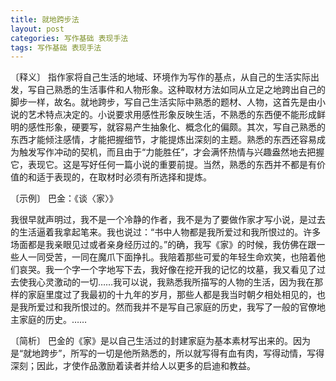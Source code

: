 ```yaml
---
title: 就地跨步法
layout: post
categories: 写作基础 表现手法
tags: 写作基础 表现手法
---
```


〔释义〕 指作家将自己生活的地域、环境作为写作的基点，从自己的生活实际出发，写自己熟悉的生活事件和人物形象。这种取材方法如同从立足之地跨出自己的脚步一样，故名。就地跨步，写自己生活实际中熟悉的题材、人物，这首先是由小说的艺术特点决定的。小说要求用感性形象反映生活，不熟悉的东西便不能形成鲜明的感性形象，硬要写，就容易产生抽象化、概念化的偏颇。其次，写自己熟悉的东西才能倾注感情，才能把握细节，才能提炼出深刻的主题。熟悉的东西还容易成为触发写作冲动的契机，而且由于“力能胜任”，才会满怀热情与兴趣盎然地去把握它，表现它。这是写好任何一篇小说的重要前提。当然，熟悉的东西并不都是有价值的和适于表现的，在取材时必须有所选择和提炼。

〔示例〕 巴金：《谈〈家〉》

我很早就声明过，我不是一个冷静的作者，我不是为了要做作家才写小说，是过去的生活逼着我拿起笔来。我也说过：“书中人物都是我所爱过和我所恨过的。许多场面都是我亲眼见过或者亲身经历过的。”的确，我写《家》的时候，我仿佛在跟一些人一同受苦，一同在魔爪下面挣扎。我陪着那些可爱的年轻生命欢笑，也陪着他们哀哭。我一个字一个字地写下去，我好像在挖开我的记忆的坟墓，我又看见了过去使我心灵激动的一切……我可以说，我熟悉我所描写的人物的生活，因为我在那样的家庭里度过了我最初的十九年的岁月，那些人都是我当时朝夕相处相见的，也是我所爱过和我所恨过的。然而我并不是写自己家庭的历史，我写了一般的官僚地主家庭的历史。……

〔简析〕 巴金的《家》是以自己生活过的封建家庭为基本素材写出来的。因为是“就地跨步”，所写的一切是他所熟悉的，所以就写得有血有肉，写得动情，写得深刻；因此，才使作品激励着读者并给人以更多的启迪和教益。 